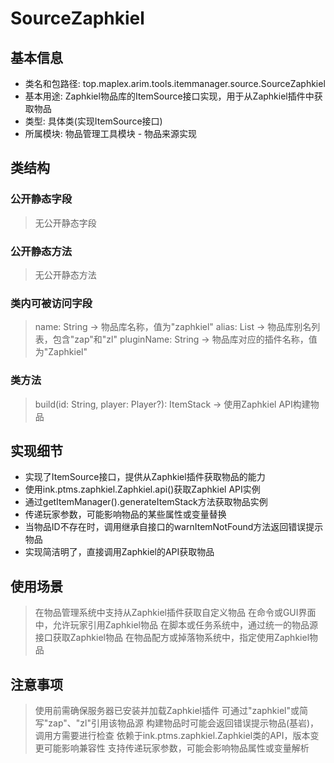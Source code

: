 # SourceZaphkiel

## 基本信息
- 类名和包路径: top.maplex.arim.tools.itemmanager.source.SourceZaphkiel
- 基本用途: Zaphkiel物品库的ItemSource接口实现，用于从Zaphkiel插件中获取物品
- 类型: 具体类(实现ItemSource接口)
- 所属模块: 物品管理工具模块 - 物品来源实现

## 类结构

### 公开静态字段
> 无公开静态字段

### 公开静态方法
> 无公开静态方法

### 类内可被访问字段
> name: String -> 物品库名称，值为"zaphkiel"
> alias: List<String> -> 物品库别名列表，包含"zap"和"zl"
> pluginName: String -> 物品库对应的插件名称，值为"Zaphkiel"

### 类方法
> build(id: String, player: Player?): ItemStack -> 使用Zaphkiel API构建物品

## 实现细节
- 实现了ItemSource接口，提供从Zaphkiel插件获取物品的能力
- 使用ink.ptms.zaphkiel.Zaphkiel.api()获取Zaphkiel API实例
- 通过getItemManager().generateItemStack方法获取物品实例
- 传递玩家参数，可能影响物品的某些属性或变量替换
- 当物品ID不存在时，调用继承自接口的warnItemNotFound方法返回错误提示物品
- 实现简洁明了，直接调用Zaphkiel的API获取物品

## 使用场景
> 在物品管理系统中支持从Zaphkiel插件获取自定义物品
> 在命令或GUI界面中，允许玩家引用Zaphkiel物品
> 在脚本或任务系统中，通过统一的物品源接口获取Zaphkiel物品
> 在物品配方或掉落物系统中，指定使用Zaphkiel物品

## 注意事项
> 使用前需确保服务器已安装并加载Zaphkiel插件
> 可通过"zaphkiel"或简写"zap"、"zl"引用该物品源
> 构建物品时可能会返回错误提示物品(基岩)，调用方需要进行检查
> 依赖于ink.ptms.zaphkiel.Zaphkiel类的API，版本变更可能影响兼容性
> 支持传递玩家参数，可能会影响物品属性或变量解析
